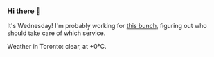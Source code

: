 ### Hi there :wave:

It's Wednesday! I'm probably working for [this bunch](https://github.com/kohofinancial), figuring out who should take care of which service.

Weather in Toronto: clear, at +0°C.
